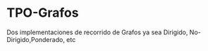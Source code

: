 # TPO-Grafos
Dos implementaciones de recorrido de Grafos ya sea Dirigido, No-Dirigido,Ponderado, etc

